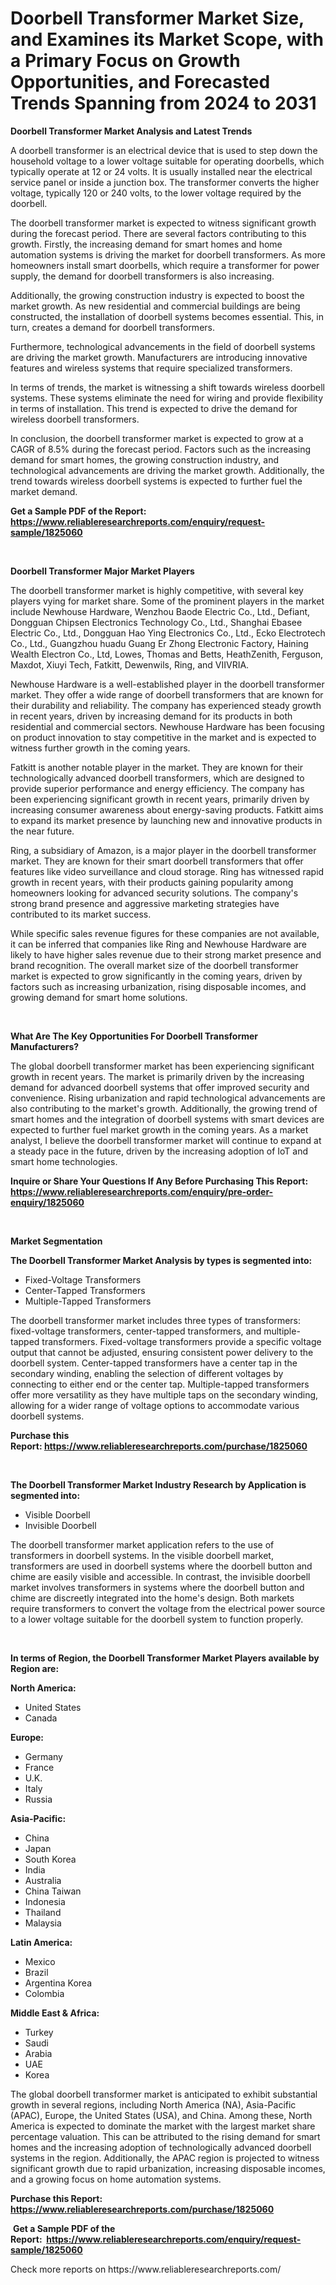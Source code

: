 <p><h1>Doorbell Transformer Market Size, and Examines its Market Scope, with a Primary Focus on Growth Opportunities, and Forecasted Trends Spanning from 2024 to 2031</h1></p><p><strong>Doorbell Transformer Market Analysis and Latest Trends</strong></p>
<p><p>A doorbell transformer is an electrical device that is used to step down the household voltage to a lower voltage suitable for operating doorbells, which typically operate at 12 or 24 volts. It is usually installed near the electrical service panel or inside a junction box. The transformer converts the higher voltage, typically 120 or 240 volts, to the lower voltage required by the doorbell.</p><p>The doorbell transformer market is expected to witness significant growth during the forecast period. There are several factors contributing to this growth. Firstly, the increasing demand for smart homes and home automation systems is driving the market for doorbell transformers. As more homeowners install smart doorbells, which require a transformer for power supply, the demand for doorbell transformers is also increasing.</p><p>Additionally, the growing construction industry is expected to boost the market growth. As new residential and commercial buildings are being constructed, the installation of doorbell systems becomes essential. This, in turn, creates a demand for doorbell transformers.</p><p>Furthermore, technological advancements in the field of doorbell systems are driving the market growth. Manufacturers are introducing innovative features and wireless systems that require specialized transformers.</p><p>In terms of trends, the market is witnessing a shift towards wireless doorbell systems. These systems eliminate the need for wiring and provide flexibility in terms of installation. This trend is expected to drive the demand for wireless doorbell transformers.</p><p>In conclusion, the doorbell transformer market is expected to grow at a CAGR of 8.5% during the forecast period. Factors such as the increasing demand for smart homes, the growing construction industry, and technological advancements are driving the market growth. Additionally, the trend towards wireless doorbell systems is expected to further fuel the market demand.</p></p>
<p><strong>Get a Sample PDF of the Report:&nbsp; <a href="https://www.reliableresearchreports.com/enquiry/request-sample/1825060">https://www.reliableresearchreports.com/enquiry/request-sample/1825060</a></strong></p>
<p>&nbsp;</p>
<p><strong>Doorbell Transformer Major Market Players</strong></p>
<p><p>The doorbell transformer market is highly competitive, with several key players vying for market share. Some of the prominent players in the market include Newhouse Hardware, Wenzhou Baode Electric Co., Ltd., Defiant, Dongguan Chipsen Electronics Technology Co., Ltd., Shanghai Ebasee Electric Co., Ltd., Dongguan Hao Ying Electronics Co., Ltd., Ecko Electrotech Co., Ltd., Guangzhou huadu Guang Er Zhong Electronic Factory, Haining Wealth Electron Co., Ltd, Lowes, Thomas and Betts, HeathZenith, Ferguson, Maxdot, Xiuyi Tech, Fatkitt, Dewenwils, Ring, and VIIVRIA.</p><p>Newhouse Hardware is a well-established player in the doorbell transformer market. They offer a wide range of doorbell transformers that are known for their durability and reliability. The company has experienced steady growth in recent years, driven by increasing demand for its products in both residential and commercial sectors. Newhouse Hardware has been focusing on product innovation to stay competitive in the market and is expected to witness further growth in the coming years.</p><p>Fatkitt is another notable player in the market. They are known for their technologically advanced doorbell transformers, which are designed to provide superior performance and energy efficiency. The company has been experiencing significant growth in recent years, primarily driven by increasing consumer awareness about energy-saving products. Fatkitt aims to expand its market presence by launching new and innovative products in the near future.</p><p>Ring, a subsidiary of Amazon, is a major player in the doorbell transformer market. They are known for their smart doorbell transformers that offer features like video surveillance and cloud storage. Ring has witnessed rapid growth in recent years, with their products gaining popularity among homeowners looking for advanced security solutions. The company's strong brand presence and aggressive marketing strategies have contributed to its market success.</p><p>While specific sales revenue figures for these companies are not available, it can be inferred that companies like Ring and Newhouse Hardware are likely to have higher sales revenue due to their strong market presence and brand recognition. The overall market size of the doorbell transformer market is expected to grow significantly in the coming years, driven by factors such as increasing urbanization, rising disposable incomes, and growing demand for smart home solutions.</p></p>
<p>&nbsp;</p>
<p><strong>What Are The Key Opportunities For Doorbell Transformer Manufacturers?</strong></p>
<p><p>The global doorbell transformer market has been experiencing significant growth in recent years. The market is primarily driven by the increasing demand for advanced doorbell systems that offer improved security and convenience. Rising urbanization and rapid technological advancements are also contributing to the market's growth. Additionally, the growing trend of smart homes and the integration of doorbell systems with smart devices are expected to further fuel market growth in the coming years. As a market analyst, I believe the doorbell transformer market will continue to expand at a steady pace in the future, driven by the increasing adoption of IoT and smart home technologies.</p></p>
<p><strong>Inquire or Share Your Questions If Any Before Purchasing This Report: <a href="https://www.reliableresearchreports.com/enquiry/pre-order-enquiry/1825060">https://www.reliableresearchreports.com/enquiry/pre-order-enquiry/1825060</a></strong></p>
<p>&nbsp;</p>
<p><strong>Market Segmentation</strong></p>
<p><strong>The Doorbell Transformer Market Analysis by types is segmented into:</strong></p>
<p><ul><li>Fixed-Voltage Transformers</li><li>Center-Tapped Transformers</li><li>Multiple-Tapped Transformers</li></ul></p>
<p><p>The doorbell transformer market includes three types of transformers: fixed-voltage transformers, center-tapped transformers, and multiple-tapped transformers. Fixed-voltage transformers provide a specific voltage output that cannot be adjusted, ensuring consistent power delivery to the doorbell system. Center-tapped transformers have a center tap in the secondary winding, enabling the selection of different voltages by connecting to either end or the center tap. Multiple-tapped transformers offer more versatility as they have multiple taps on the secondary winding, allowing for a wider range of voltage options to accommodate various doorbell systems.</p></p>
<p><strong>Purchase this Report:&nbsp;<a href="https://www.reliableresearchreports.com/purchase/1825060">https://www.reliableresearchreports.com/purchase/1825060</a></strong></p>
<p>&nbsp;</p>
<p><strong>The Doorbell Transformer Market Industry Research by Application is segmented into:</strong></p>
<p><ul><li>Visible Doorbell</li><li>Invisible Doorbell</li></ul></p>
<p><p>The doorbell transformer market application refers to the use of transformers in doorbell systems. In the visible doorbell market, transformers are used in doorbell systems where the doorbell button and chime are easily visible and accessible. In contrast, the invisible doorbell market involves transformers in systems where the doorbell button and chime are discreetly integrated into the home's design. Both markets require transformers to convert the voltage from the electrical power source to a lower voltage suitable for the doorbell system to function properly.</p></p>
<p>&nbsp;</p>
<p><strong>In terms of Region, the Doorbell Transformer Market Players available by Region are:</strong></p>
<p>
    <p> <strong> North America: </strong>
        <ul>
            <li>United States</li>
            <li>Canada</li>
        </ul>
        </p> 
    <p> <strong> Europe: </strong>
        <ul>
            <li>Germany</li>
            <li>France</li>
            <li>U.K.</li>
            <li>Italy</li>
            <li>Russia</li>
        </ul>
        </p> 
    <p> <strong> Asia-Pacific: </strong>
        <ul>
            <li>China</li>
            <li>Japan</li>
            <li>South Korea</li>
            <li>India</li>
            <li>Australia</li>
            <li>China Taiwan</li>
            <li>Indonesia</li>
            <li>Thailand</li>
            <li>Malaysia</li>
        </ul>
        </p> 
    <p> <strong> Latin America: </strong>
        <ul>
            <li>Mexico</li>
            <li>Brazil</li>
            <li>Argentina Korea</li>
            <li>Colombia</li>
        </ul>
        </p> 
    <p> <strong> Middle East & Africa: </strong>
        <ul>
            <li>Turkey</li>
            <li>Saudi</li>
            <li>Arabia</li>
            <li>UAE</li>
            <li>Korea</li>
        </ul>
    </p>
    </p>
<p><p>The global doorbell transformer market is anticipated to exhibit substantial growth in several regions, including North America (NA), Asia-Pacific (APAC), Europe, the United States (USA), and China. Among these, North America is expected to dominate the market with the largest market share percentage valuation. This can be attributed to the rising demand for smart homes and the increasing adoption of technologically advanced doorbell systems in the region. Additionally, the APAC region is projected to witness significant growth due to rapid urbanization, increasing disposable incomes, and a growing focus on home automation systems.</p></p>
<p><strong>Purchase this Report: <a href="https://www.reliableresearchreports.com/purchase/1825060">https://www.reliableresearchreports.com/purchase/1825060</a></strong></p>
<p>&nbsp;<strong>Get a Sample PDF of the Report:&nbsp;&nbsp;<a href="https://www.reliableresearchreports.com/enquiry/request-sample/1825060">https://www.reliableresearchreports.com/enquiry/request-sample/1825060</a></strong></p>
<p><strong></strong></p>
<p>Check more reports on https://www.reliableresearchreports.com/</p>